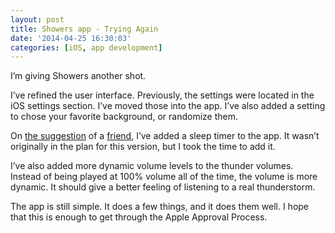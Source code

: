 ```yaml
---
layout: post
title: Showers app - Trying Again
date: '2014-04-25 16:30:03'
categories: [iOS, app development]
---
```


I’m giving Showers another shot.

I’ve refined the user interface. Previously, the settings were located in the iOS settings section. I’ve moved those into the app. I’ve also added a setting to chose your favorite background, or randomize them.

On [the suggestion](https://twitter.com/mclazarus/status/455445637321203713) of a [friend](https://twitter.com/mclazarus), I’ve added a sleep timer to the app. It wasn’t originally in the plan for this version, but I took the time to add it.

I’ve also added more dynamic volume levels to the thunder volumes. Instead of being played at 100% volume all of the time, the volume is more dynamic. It should give a better feeling of listening to a real thunderstorm.

The app is still simple. It does a few things, and it does them well. I hope that this is enough to get through the Apple Approval Process.

